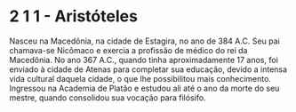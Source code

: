# 2 1 1 - Aristóteles

Nasceu na Macedônia, na cidade de Estagira, no ano de 384 A.C. Seu pai chamava-se Nicômaco e exercia a profissão de médico do rei da Macedônia. No ano 367 A.C., quando tinha aproximadamente 17 anos, foi enviado à cidade de Atenas para completar sua educação, devido a intensa vida cultural daquela cidade, o que lhe possibilitou mais conhecimento. Ingressou na Academia de Platão e estudou ali até o ano da morte do seu mestre, quando consolidou sua vocação para filósifo.